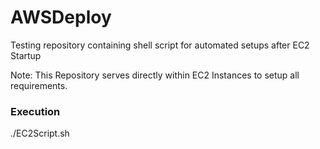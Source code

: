 # AWSDeploy
Testing repository containing shell script for automated setups after EC2 Startup

Note: This Repository serves directly within EC2 Instances to setup all requirements.


### Execution
./EC2Script.sh
